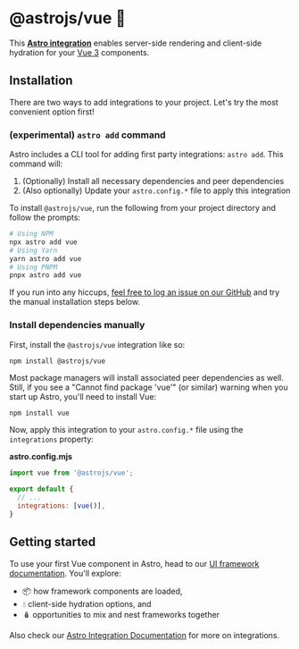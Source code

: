 # @astrojs/vue 💚

This **[Astro integration][astro-integration]** enables server-side rendering and client-side hydration for your [Vue 3](https://vuejs.org/) components.

## Installation

There are two ways to add integrations to your project. Let's try the most convenient option first!

### (experimental) `astro add` command

Astro includes a CLI tool for adding first party integrations: `astro add`. This command will:
1. (Optionally) Install all necessary dependencies and peer dependencies
2. (Also optionally) Update your `astro.config.*` file to apply this integration

To install `@astrojs/vue`, run the following from your project directory and follow the prompts:

```sh
# Using NPM
npx astro add vue
# Using Yarn
yarn astro add vue
# Using PNPM
pnpx astro add vue
```

If you run into any hiccups, [feel free to log an issue on our GitHub](https://github.com/withastro/astro/issues) and try the manual installation steps below.

### Install dependencies manually

First, install the `@astrojs/vue` integration like so:

```
npm install @astrojs/vue
```

Most package managers will install associated peer dependencies as well. Still, if you see a "Cannot find package 'vue'" (or similar) warning when you start up Astro, you'll need to install Vue:

```sh
npm install vue
```

Now, apply this integration to your `astro.config.*` file using the `integrations` property:

__astro.config.mjs__

```js
import vue from '@astrojs/vue';

export default {
  // ...
  integrations: [vue()],
}
```

## Getting started

To use your first Vue component in Astro, head to our [UI framework documentation][astro-ui-frameworks]. You'll explore:
- 📦 how framework components are loaded,
- 💧 client-side hydration options, and
- 🪆 opportunities to mix and nest frameworks together

Also check our [Astro Integration Documentation][astro-integration] for more on integrations.

[astro-integration]: https://docs.astro.build/en/guides/integrations-guide/
[astro-ui-frameworks]: https://docs.astro.build/en/core-concepts/framework-components/#using-framework-components
